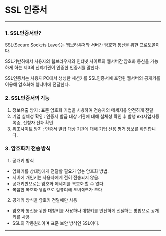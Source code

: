 #  SSL 인증서

---

### 1. SSL인증서란?

SSL(Secure Sockets Layer)는 웹브라우저와 서버간 암호화 통신을 위한 프로토콜이다.

SSL기반하에서 사용자의 웹브라우저와 인터넷 사이트의 웹서버간 암호화 통신을 가능하게 하는 제3의 신뢰기관이 인증한 인증서를 말한다.

SSL인증서는 사용자 PC에서 생성한 세션키를 SSL인증서에 포함된 웹서버의 공개키를 이용해 암호화해 웹서버에 전달한다.

### 2. SSL인증서의 기능

1. 정보유출 방지 : 표준 암호화 기법을 사용하여 전송자의 메세지를 안전하게 전달
2. 기업 실체성 확인 : 인증서 발급 대상 기관에 대해 실체성 확인 후 발행 ex)사업자등록증, 신청자 전화 확인
3. 위조사이트 방지 : 인증서 발급 대상 기관에 대해 기업 신용 평가 정보를 확인합니다.

### 3. 암호화키 전송 방식

1. 공개키 방식

- 암화키를 상대방에게 전달할 필요가 없는 암호화 방법.
- 서버에 개인키는 사용자에게 전혀 전송되지 않음.
- 공개키만으로는 암호화 메세지를 복호화 할 수 없다.
- 복잡한 복호화 방법으로 컴퓨터에 오버해드가 크다

2. 공개키 방식을 암호키 전달에만 사용

- 암호화 통신을 위한 대칭키를 사용하나 대칭키를 안전하게 전달하는 방법으로 공개키를 사용
- SSL의 작동원리이며 표준 보안 방식인 SSL이다.

---


